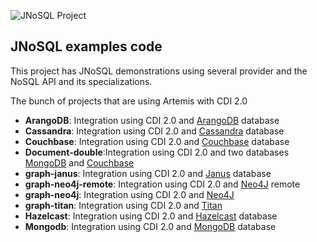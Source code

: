 ![JNoSQL Project](https://github.com/JNOSQL/jnosql-site/blob/master/images/duke-artemis.png)

## JNoSQL examples code


This project has JNoSQL demonstrations using several provider and the NoSQL API and its specializations.




The bunch of projects that are using Artemis with CDI 2.0

* **ArangoDB**: Integration using CDI 2.0 and [ArangoDB](https://www.arangodb.com/) database
* **Cassandra**: Integration using CDI 2.0 and [Cassandra](http://cassandra.apache.org/) database
* **Couchbase**: Integration using CDI 2.0 and [Couchbase](https://www.couchbase.com/) database
* **Document-double**:Integration using CDI 2.0 and two databases [MongoDB](https://www.mongodb.com/) and [Couchbase](https://www.couchbase.com/)
* **graph-janus**: Integration using CDI 2.0 and [Janus](http://janusgraph.org/) database
* **graph-neo4j-remote**: Integration using CDI 2.0 and [Neo4J](https://neo4j.com/) remote
* **graph-neo4j**: Integration using CDI 2.0 and [Neo4J](https://neo4j.com/)
* **graph-titan**: Integration using CDI 2.0 and [Titan](http://titan.thinkaurelius.com/)
* **Hazelcast**: Integration using CDI 2.0 and [Hazelcast](https://hazelcast.com) database
* **Mongodb**: Integration using CDI 2.0 and [MongoDB](https://www.mongodb.com/) database

